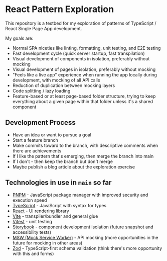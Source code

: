 # React Pattern Exploration

This repository is a testbed for my exploration of patterns of TypeScript / React Single Page App development.

My goals are:

- Normal SPA niceties like linting, formatting, unit testing, and E2E testing
- Fast development cycle (quick server startup, fast transpilation)
- Visual development of components in isolation, preferably without mocking
- Visual development of pages in isolation, preferably without mocking
- "Feels like a live app" experience when running the app locally during development, with mocking of all API calls
- Reduction of duplication between mocking layers
- Code splitting / lazy loading
- Feature-based or at least page-based folder structure, trying to keep everything about a given page within that folder unless it's a shared component

## Development Process

- Have an idea or want to pursue a goal
- Start a feature branch
- Make commits toward to the branch, with descriptive comments when there are achievements
- If I like the pattern that's emerging, then merge the branch into main
- If I don't - then keep the branch but don't merge
- Maybe publish a blog article about the exploration exercise

## Technologies in use in `main` so far

- [PNPM](https://pnpm.io) - JavaScript package manager with improved security and execution speed
- [TypeScript](https://www.typescriptlang.org) - JavaScript with syntax for types
- [React](https://react.dev) - UI rendering library
- [Vite](https://vite.dev) - transpiler/bundler and general glue
- [Vitest](https://vitest.dev) - unit testing
- [Storybook](https://storybook.js.org) - component development isolation (future snapshot and accessibility tests)
- [MSW (Mock Service Worker)](https://mswjs.io) - API mocking (more opportunities in the future for mocking in other areas)
- [Zod](https://zod.dev) - TypeScript-first schema validation (think there's more opportunity with this and forms)
